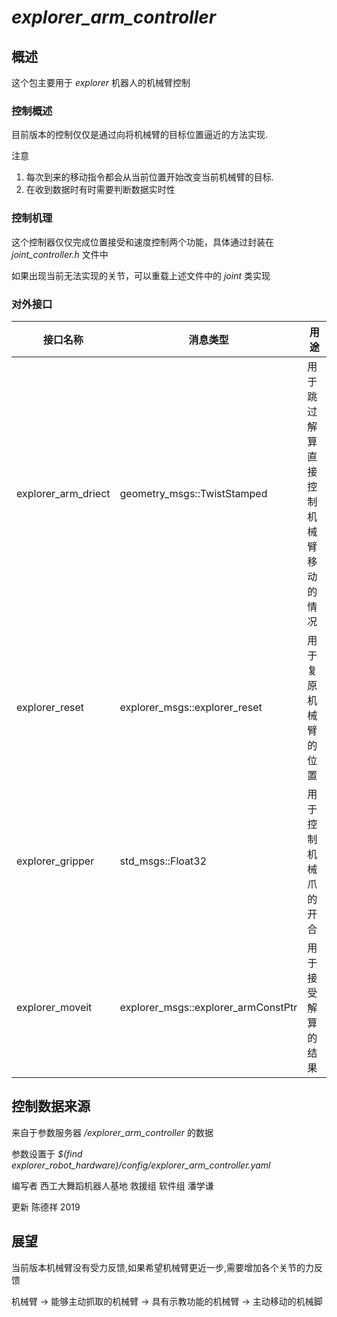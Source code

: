 # *explorer_arm_controller*

## 概述

这个包主要用于 *explorer* 机器人的机械臂控制

### 控制概述

目前版本的控制仅仅是通过向将机械臂的目标位置逼近的方法实现.

注意
1. 每次到来的移动指令都会从当前位置开始改变当前机械臂的目标.
2. 在收到数据时有时需要判断数据实时性

### 控制机理

这个控制器仅仅完成位置接受和速度控制两个功能，具体通过封装在 _joint_controller.h_ 文件中

如果出现当前无法实现的关节，可以重载上述文件中的 _joint_ 类实现

### 对外接口

| 接口名称            | 消息类型                            | 用途                                 |
| ------------------- | ----------------------------------- | ------------------------------------ |
| explorer_arm_driect | geometry_msgs::TwistStamped         | 用于跳过解算直接控制机械臂移动的情况 |
| explorer_reset      | explorer_msgs::explorer_reset       | 用于复原机械臂的位置                 |
| explorer_gripper    | std_msgs::Float32                   | 用于控制机械爪的开合                 |
| explorer_moveit     | explorer_msgs::explorer_armConstPtr | 用于接受解算的结果                   |

## 控制数据来源

来自于参数服务器 */explorer_arm_controller* 的数据

参数设置于 *$(find explorer_robot_hardware)/config/explorer_arm_controller.yaml* 

编写者 西工大舞蹈机器人基地 救援组 软件组 潘学谦

更新 陈德祥 2019

## 展望

当前版本机械臂没有受力反馈,如果希望机械臂更近一步,需要增加各个关节的力反馈

机械臂 $\to$ 能够主动抓取的机械臂 $\to$ 具有示教功能的机械臂 $\to$ 主动移动的机械脚 
